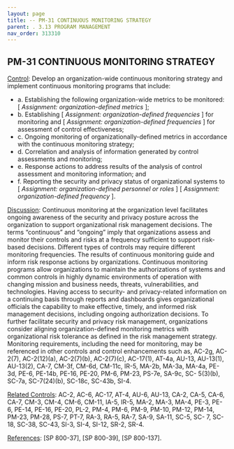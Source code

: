 ```yaml
---
layout: page
title: -- PM-31 CONTINUOUS MONITORING STRATEGY 
parent: . 3.13 PROGRAM MANAGEMENT 
nav_order: 313310 
---
```


## PM-31 CONTINUOUS MONITORING STRATEGY

<ins>Control</ins>: Develop an organization-wide continuous monitoring strategy and implement continuous monitoring programs that include:
* a. Establishing the following organization-wide metrics to be monitored: [ _Assignment: organization-defined metrics_ ];
* b. Establishing [ _Assignment: organization-defined frequencies_ ] for monitoring and [ _Assignment: organization-defined frequencies_ ] for assessment of control effectiveness;
* c. Ongoing monitoring of organizationally-defined metrics in accordance with the continuous monitoring strategy;
* d. Correlation and analysis of information generated by control assessments and monitoring;
* e. Response actions to address results of the analysis of control assessment and monitoring information; and
* f. Reporting the security and privacy status of organizational systems to [ _Assignment: organization-defined personnel or roles_ ] [ _Assignment: organization-defined frequency_ ].

<ins>Discussion</ins>: Continuous monitoring at the organization level facilitates ongoing awareness of the security and privacy posture across the organization to support organizational risk management decisions. The terms “continuous” and “ongoing” imply that organizations assess and monitor their controls and risks at a frequency sufficient to support risk-based decisions. Different types of controls may require different monitoring frequencies. The results of continuous monitoring guide and inform risk response actions by organizations. Continuous monitoring programs allow organizations to maintain the authorizations of systems and common controls in highly dynamic environments of operation with changing mission and business needs, threats, vulnerabilities, and technologies. Having access to security- and privacy-related information on a continuing basis through reports and dashboards gives organizational officials the capability to make effective, timely, and informed risk management decisions, including ongoing authorization decisions. To further facilitate security and privacy risk management, organizations consider aligning organization-defined monitoring metrics with organizational risk tolerance as defined in the risk management strategy. Monitoring requirements, including the need for monitoring, may be referenced in other controls and control enhancements such as, AC-2g, AC-2(7), AC-2(12)(a), AC-2(7)(b), AC-2(7)(c), AC-17(1), AT-4a, AU-13, AU-13(1), AU-13(2), CA-7, CM-3f, CM-6d, CM-11c, IR-5, MA-2b, MA-3a, MA-4a, PE-3d, PE-6, PE-14b, PE-16, PE-20, PM-6, PM-23, PS-7e, SA-9c, SC- 5(3)(b), SC-7a, SC-7(24)(b), SC-18c, SC-43b, SI-4.

<ins>Related Controls</ins>: AC-2, AC-6, AC-17, AT-4, AU-6, AU-13, CA-2, CA-5, CA-6, CA-7, CM-3, CM-4, CM-6, CM-11, IA-5, IR-5, MA-2, MA-3, MA-4, PE-3, PE-6, PE-14, PE-16, PE-20, PL-2, PM-4, PM-6, PM-9, PM-10, PM-12, PM-14, PM-23, PM-28, PS-7, PT-7, RA-3, RA-5, RA-7, SA-9, SA-11, SC-5, SC- 7, SC-18, SC-38, SC-43, SI-3, SI-4, SI-12, SR-2, SR-4.
      
<ins>References</ins>: [SP 800-37], [SP 800-39], [SP 800-137].

